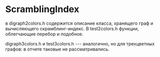 # ScramblingIndex

в digraph2colors.h содержится описание класса, хранящего граф и вычисляющего скрамблинг-индекс. В test2colors.h функции, облегчающие перебор и подобное.

digraph3colors.h и test3colors.h --- аналогично, но для трехцветных графов: в отчете таковые не рассматривались.

